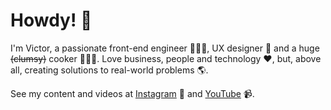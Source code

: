 # Howdy! 👋

I'm Victor, a passionate front-end engineer 👨🏻‍💻, UX designer 🎨 and a huge ~~(clumsy)~~ cooker 👨🏻‍🍳. Love business, people and technology ❤️, but, above all, creating solutions to real-world problems 🌎.

See my content and videos at [Instagram](https://instagram.com/victorodrigues.dev) 📱 and [YouTube](https://www.youtube.com/channel/UC6aFeI2AerS0Y0OHGKeStCg) 📹.
